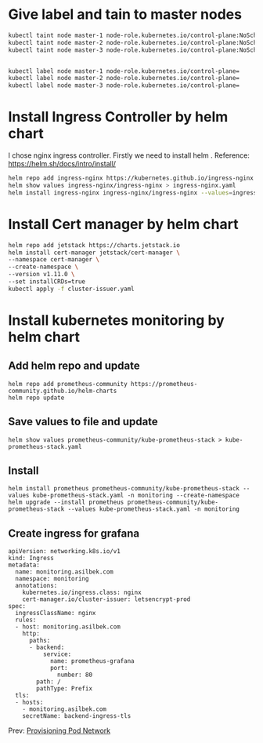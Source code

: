 # Give label and tain to master nodes

```bash
kubectl taint node master-1 node-role.kubernetes.io/control-plane:NoSchedule
kubectl taint node master-2 node-role.kubernetes.io/control-plane:NoSchedule
kubectl taint node master-3 node-role.kubernetes.io/control-plane:NoSchedule


kubectl label node master-1 node-role.kubernetes.io/control-plane=
kubectl label node master-2 node-role.kubernetes.io/control-plane=
kubectl label node master-3 node-role.kubernetes.io/control-plane=
```

# Install Ingress Controller by helm chart
I chose nginx ingress controller. Firstly we need to install helm . 
Reference: https://helm.sh/docs/intro/install/

```bash
helm repo add ingress-nginx https://kubernetes.github.io/ingress-nginx
helm show values ingress-nginx/ingress-nginx > ingress-nginx.yaml
helm install ingress-nginx ingress-nginx/ingress-nginx --values=ingress-nginx.yml --create-namespace

```

# Install Cert manager by helm chart

```bash
helm repo add jetstack https://charts.jetstack.io
helm install cert-manager jetstack/cert-manager \
--namespace cert-manager \
--create-namespace \
--version v1.11.0 \
--set installCRDs=true
kubectl apply -f cluster-issuer.yaml 
```

# Install kubernetes monitoring by helm chart

## Add helm repo and update
```
helm repo add prometheus-community https://prometheus-community.github.io/helm-charts
helm repo update
```

## Save values to file and update
```
helm show values prometheus-community/kube-prometheus-stack > kube-prometheus-stack.yaml
```

## Install
```
helm install prometheus prometheus-community/kube-prometheus-stack --values kube-prometheus-stack.yaml -n monitoring --create-namespace
helm upgrade --install prometheus prometheus-community/kube-prometheus-stack --values kube-prometheus-stack.yaml -n monitoring
```

## Create ingress for grafana
```
apiVersion: networking.k8s.io/v1
kind: Ingress
metadata:
  name: monitoring.asilbek.com
  namespace: monitoring
  annotations:
    kubernetes.io/ingress.class: nginx
    cert-manager.io/cluster-issuer: letsencrypt-prod
spec:
  ingressClassName: nginx
  rules:
  - host: monitoring.asilbek.com
    http:
      paths:
      - backend:
          service:
            name: prometheus-grafana
            port:
              number: 80
        path: /
        pathType: Prefix
  tls:
  - hosts:
    - monitoring.asilbek.com
    secretName: backend-ingress-tls
```


Prev: [Provisioning Pod Network](09_pod_networking.md)</br>
